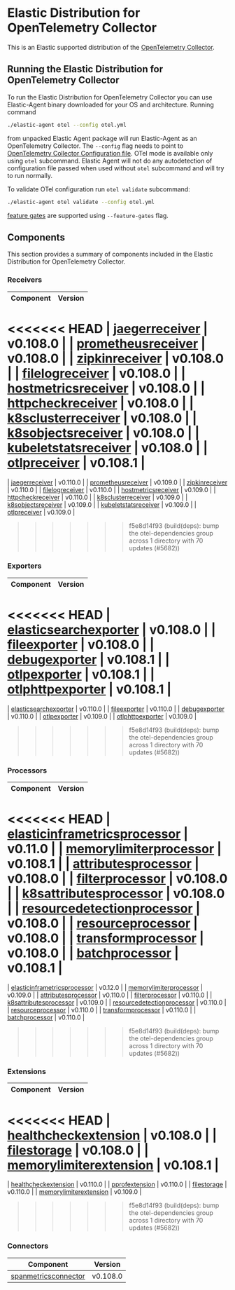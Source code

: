# Elastic Distribution for OpenTelemetry Collector

This is an Elastic supported distribution of the [OpenTelemetry Collector](https://github.com/open-telemetry/opentelemetry-collector).

## Running the Elastic Distribution for OpenTelemetry Collector

To run the Elastic Distribution for OpenTelemetry Collector you can use Elastic-Agent binary downloaded for your OS and architecture.
Running command

```bash
./elastic-agent otel --config otel.yml
```

from unpacked Elastic Agent package will run Elastic-Agent as an OpenTelemetry Collector. The `--config` flag needs to point to [OpenTelemetry Collector Configuration file](https://opentelemetry.io/docs/collector/configuration/). OTel mode is available only using `otel` subcommand. Elastic Agent will not do any autodetection of configuration file passed when used without `otel` subcommand and will try to run normally.

To validate OTel configuration run `otel validate` subcommand:

```bash
./elastic-agent otel validate --config otel.yml
```

[feature gates](https://github.com/open-telemetry/opentelemetry-collector/blob/main/featuregate/README.md#controlling-gates) are supported using `--feature-gates` flag.

## Components

This section provides a summary of components included in the Elastic Distribution for OpenTelemetry Collector.

### Receivers

| Component | Version |
|---|---|
<<<<<<< HEAD
| [jaegerreceiver](https://github.com/open-telemetry/opentelemetry-collector-contrib/blob/receiver/jaegerreceiver/v0.108.0/receiver/jaegerreceiver/README.md) | v0.108.0 |
| [prometheusreceiver](https://github.com/open-telemetry/opentelemetry-collector-contrib/blob/receiver/prometheusreceiver/v0.108.0/receiver/prometheusreceiver/README.md) | v0.108.0 |
| [zipkinreceiver](https://github.com/open-telemetry/opentelemetry-collector-contrib/blob/receiver/zipkinreceiver/v0.108.0/receiver/zipkinreceiver/README.md) | v0.108.0 |
| [filelogreceiver](https://github.com/open-telemetry/opentelemetry-collector-contrib/blob/receiver/filelogreceiver/v0.108.0/receiver/filelogreceiver/README.md) | v0.108.0 |
| [hostmetricsreceiver](https://github.com/open-telemetry/opentelemetry-collector-contrib/blob/receiver/hostmetricsreceiver/v0.108.0/receiver/hostmetricsreceiver/README.md) | v0.108.0 |
| [httpcheckreceiver](https://github.com/open-telemetry/opentelemetry-collector-contrib/blob/receiver/httpcheckreceiver/v0.108.0/receiver/httpcheckreceiver/README.md) | v0.108.0 |
| [k8sclusterreceiver](https://github.com/open-telemetry/opentelemetry-collector-contrib/blob/receiver/k8sclusterreceiver/v0.108.0/receiver/k8sclusterreceiver/README.md) | v0.108.0 |
| [k8sobjectsreceiver](https://github.com/open-telemetry/opentelemetry-collector-contrib/blob/receiver/k8sobjectsreceiver/v0.108.0/receiver/k8sobjectsreceiver/README.md) | v0.108.0 |
| [kubeletstatsreceiver](https://github.com/open-telemetry/opentelemetry-collector-contrib/blob/receiver/kubeletstatsreceiver/v0.108.0/receiver/kubeletstatsreceiver/README.md) | v0.108.0 |
| [otlpreceiver](https://github.com/open-telemetry/opentelemetry-collector/blob/receiver/otlpreceiver/v0.108.1/receiver/otlpreceiver/README.md) | v0.108.1 |
=======
| [jaegerreceiver](https://github.com/open-telemetry/opentelemetry-collector-contrib/blob/receiver/jaegerreceiver/v0.110.0/receiver/jaegerreceiver/README.md) | v0.110.0 |
| [prometheusreceiver](https://github.com/open-telemetry/opentelemetry-collector-contrib/blob/receiver/prometheusreceiver/v0.109.0/receiver/prometheusreceiver/README.md) | v0.109.0 |
| [zipkinreceiver](https://github.com/open-telemetry/opentelemetry-collector-contrib/blob/receiver/zipkinreceiver/v0.110.0/receiver/zipkinreceiver/README.md) | v0.110.0 |
| [filelogreceiver](https://github.com/open-telemetry/opentelemetry-collector-contrib/blob/receiver/filelogreceiver/v0.110.0/receiver/filelogreceiver/README.md) | v0.110.0 |
| [hostmetricsreceiver](https://github.com/open-telemetry/opentelemetry-collector-contrib/blob/receiver/hostmetricsreceiver/v0.109.0/receiver/hostmetricsreceiver/README.md) | v0.109.0 |
| [httpcheckreceiver](https://github.com/open-telemetry/opentelemetry-collector-contrib/blob/receiver/httpcheckreceiver/v0.110.0/receiver/httpcheckreceiver/README.md) | v0.110.0 |
| [k8sclusterreceiver](https://github.com/open-telemetry/opentelemetry-collector-contrib/blob/receiver/k8sclusterreceiver/v0.109.0/receiver/k8sclusterreceiver/README.md) | v0.109.0 |
| [k8sobjectsreceiver](https://github.com/open-telemetry/opentelemetry-collector-contrib/blob/receiver/k8sobjectsreceiver/v0.109.0/receiver/k8sobjectsreceiver/README.md) | v0.109.0 |
| [kubeletstatsreceiver](https://github.com/open-telemetry/opentelemetry-collector-contrib/blob/receiver/kubeletstatsreceiver/v0.109.0/receiver/kubeletstatsreceiver/README.md) | v0.109.0 |
| [otlpreceiver](https://github.com/open-telemetry/opentelemetry-collector/blob/receiver/otlpreceiver/v0.109.0/receiver/otlpreceiver/README.md) | v0.109.0 |
>>>>>>> f5e8d14f93 (build(deps): bump the otel-dependencies group across 1 directory with 70 updates (#5682))

### Exporters

| Component | Version |
|---|---|
<<<<<<< HEAD
| [elasticsearchexporter](https://github.com/open-telemetry/opentelemetry-collector-contrib/blob/exporter/elasticsearchexporter/v0.108.0/exporter/elasticsearchexporter/README.md) | v0.108.0 |
| [fileexporter](https://github.com/open-telemetry/opentelemetry-collector-contrib/blob/exporter/fileexporter/v0.108.0/exporter/fileexporter/README.md) | v0.108.0 |
| [debugexporter](https://github.com/open-telemetry/opentelemetry-collector/blob/exporter/debugexporter/v0.108.1/exporter/debugexporter/README.md) | v0.108.1 |
| [otlpexporter](https://github.com/open-telemetry/opentelemetry-collector/blob/exporter/otlpexporter/v0.108.1/exporter/otlpexporter/README.md) | v0.108.1 |
| [otlphttpexporter](https://github.com/open-telemetry/opentelemetry-collector/blob/exporter/otlphttpexporter/v0.108.1/exporter/otlphttpexporter/README.md) | v0.108.1 |
=======
| [elasticsearchexporter](https://github.com/open-telemetry/opentelemetry-collector-contrib/blob/exporter/elasticsearchexporter/v0.110.0/exporter/elasticsearchexporter/README.md) | v0.110.0 |
| [fileexporter](https://github.com/open-telemetry/opentelemetry-collector-contrib/blob/exporter/fileexporter/v0.110.0/exporter/fileexporter/README.md) | v0.110.0 |
| [debugexporter](https://github.com/open-telemetry/opentelemetry-collector/blob/exporter/debugexporter/v0.110.0/exporter/debugexporter/README.md) | v0.110.0 |
| [otlpexporter](https://github.com/open-telemetry/opentelemetry-collector/blob/exporter/otlpexporter/v0.109.0/exporter/otlpexporter/README.md) | v0.109.0 |
| [otlphttpexporter](https://github.com/open-telemetry/opentelemetry-collector/blob/exporter/otlphttpexporter/v0.109.0/exporter/otlphttpexporter/README.md) | v0.109.0 |
>>>>>>> f5e8d14f93 (build(deps): bump the otel-dependencies group across 1 directory with 70 updates (#5682))

### Processors

| Component | Version |
|---|---|
<<<<<<< HEAD
| [elasticinframetricsprocessor](https://github.com/elastic/opentelemetry-collector-components/blob/processor/elasticinframetricsprocessor/v0.11.0/processor/elasticinframetricsprocessor/README.md) | v0.11.0 |
| [memorylimiterprocessor](https://github.com/open-telemetry/opentelemetry-collector/blob/processor/memorylimiterprocessor/v0.108.1/processor/memorylimiterprocessor/README.md) | v0.108.1 |
| [attributesprocessor](https://github.com/open-telemetry/opentelemetry-collector-contrib/blob/processor/attributesprocessor/v0.108.0/processor/attributesprocessor/README.md) | v0.108.0 |
| [filterprocessor](https://github.com/open-telemetry/opentelemetry-collector-contrib/blob/processor/filterprocessor/v0.108.0/processor/filterprocessor/README.md) | v0.108.0 |
| [k8sattributesprocessor](https://github.com/open-telemetry/opentelemetry-collector-contrib/blob/processor/k8sattributesprocessor/v0.108.0/processor/k8sattributesprocessor/README.md) | v0.108.0 |
| [resourcedetectionprocessor](https://github.com/open-telemetry/opentelemetry-collector-contrib/blob/processor/resourcedetectionprocessor/v0.108.0/processor/resourcedetectionprocessor/README.md) | v0.108.0 |
| [resourceprocessor](https://github.com/open-telemetry/opentelemetry-collector-contrib/blob/processor/resourceprocessor/v0.108.0/processor/resourceprocessor/README.md) | v0.108.0 |
| [transformprocessor](https://github.com/open-telemetry/opentelemetry-collector-contrib/blob/processor/transformprocessor/v0.108.0/processor/transformprocessor/README.md) | v0.108.0 |
| [batchprocessor](https://github.com/open-telemetry/opentelemetry-collector/blob/processor/batchprocessor/v0.108.1/processor/batchprocessor/README.md) | v0.108.1 |
=======
| [elasticinframetricsprocessor](https://github.com/elastic/opentelemetry-collector-components/blob/processor/elasticinframetricsprocessor/v0.12.0/processor/elasticinframetricsprocessor/README.md) | v0.12.0 |
| [memorylimiterprocessor](https://github.com/open-telemetry/opentelemetry-collector/blob/processor/memorylimiterprocessor/v0.109.0/processor/memorylimiterprocessor/README.md) | v0.109.0 |
| [attributesprocessor](https://github.com/open-telemetry/opentelemetry-collector-contrib/blob/processor/attributesprocessor/v0.110.0/processor/attributesprocessor/README.md) | v0.110.0 |
| [filterprocessor](https://github.com/open-telemetry/opentelemetry-collector-contrib/blob/processor/filterprocessor/v0.110.0/processor/filterprocessor/README.md) | v0.110.0 |
| [k8sattributesprocessor](https://github.com/open-telemetry/opentelemetry-collector-contrib/blob/processor/k8sattributesprocessor/v0.109.0/processor/k8sattributesprocessor/README.md) | v0.109.0 |
| [resourcedetectionprocessor](https://github.com/open-telemetry/opentelemetry-collector-contrib/blob/processor/resourcedetectionprocessor/v0.110.0/processor/resourcedetectionprocessor/README.md) | v0.110.0 |
| [resourceprocessor](https://github.com/open-telemetry/opentelemetry-collector-contrib/blob/processor/resourceprocessor/v0.110.0/processor/resourceprocessor/README.md) | v0.110.0 |
| [transformprocessor](https://github.com/open-telemetry/opentelemetry-collector-contrib/blob/processor/transformprocessor/v0.110.0/processor/transformprocessor/README.md) | v0.110.0 |
| [batchprocessor](https://github.com/open-telemetry/opentelemetry-collector/blob/processor/batchprocessor/v0.110.0/processor/batchprocessor/README.md) | v0.110.0 |
>>>>>>> f5e8d14f93 (build(deps): bump the otel-dependencies group across 1 directory with 70 updates (#5682))

### Extensions

| Component | Version |
|---|---|
<<<<<<< HEAD
| [healthcheckextension](https://github.com/open-telemetry/opentelemetry-collector-contrib/blob/extension/healthcheckextension/v0.108.0/extension/healthcheckextension/README.md) | v0.108.0 |
| [filestorage](https://github.com/open-telemetry/opentelemetry-collector-contrib/blob/extension/storage/filestorage/v0.108.0/extension/storage/filestorage/README.md) | v0.108.0 |
| [memorylimiterextension](https://github.com/open-telemetry/opentelemetry-collector/blob/extension/memorylimiterextension/v0.108.1/extension/memorylimiterextension/README.md) | v0.108.1 |
=======
| [healthcheckextension](https://github.com/open-telemetry/opentelemetry-collector-contrib/blob/extension/healthcheckextension/v0.110.0/extension/healthcheckextension/README.md) | v0.110.0 |
| [pprofextension](https://github.com/open-telemetry/opentelemetry-collector-contrib/blob/extension/pprofextension/v0.110.0/extension/pprofextension/README.md) | v0.110.0 |
| [filestorage](https://github.com/open-telemetry/opentelemetry-collector-contrib/blob/extension/storage/filestorage/v0.110.0/extension/storage/filestorage/README.md) | v0.110.0 |
| [memorylimiterextension](https://github.com/open-telemetry/opentelemetry-collector/blob/extension/memorylimiterextension/v0.109.0/extension/memorylimiterextension/README.md) | v0.109.0 |
>>>>>>> f5e8d14f93 (build(deps): bump the otel-dependencies group across 1 directory with 70 updates (#5682))

### Connectors

| Component | Version |
|---|---|
| [spanmetricsconnector](https://github.com/open-telemetry/opentelemetry-collector-contrib/blob/connector/spanmetricsconnector/v0.108.0/connector/spanmetricsconnector/README.md) | v0.108.0 |
